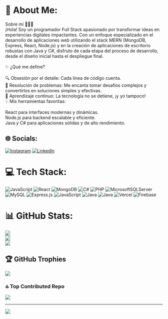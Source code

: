 # 💫 About Me:
Sobre mí 👨‍💻🚀<br>¡Hola! Soy un programador Full Stack apasionado por transformar ideas en experiencias digitales impactantes. Con un enfoque especializado en el desarrollo de aplicaciones web utilizando el stack MERN (MongoDB, Express, React, Node.js) y en la creación de aplicaciones de escritorio robustas con Java y C#, disfruto de cada etapa del proceso de desarrollo, desde el diseño inicial hasta el despliegue final.<br><br>✨ ¿Qué me define?<br><br>🔍 Obsesión por el detalle: Cada línea de código cuenta.<br>🎯 Resolución de problemas: Me encanta tomar desafíos complejos y convertirlos en soluciones simples y efectivas.<br>🌱 Aprendizaje continuo: La tecnología no se detiene, ¡y yo tampoco!<br>💡 Mis herramientas favoritas:<br><br>React para interfaces modernas y dinámicas.<br>Node.js para backend escalable y eficiente.<br>Java y C# para aplicaciones sólidas y de alto rendimiento.<br>


## 🌐 Socials:
[![Instagram](https://img.shields.io/badge/Instagram-%23E4405F.svg?logo=Instagram&logoColor=white)](https://instagram.com/juashey) [![LinkedIn](https://img.shields.io/badge/LinkedIn-%230077B5.svg?logo=linkedin&logoColor=white)](https://linkedin.com/in/https://www.linkedin.com/in/dev-juan-pablo/) 

# 💻 Tech Stack:
![JavaScript](https://img.shields.io/badge/javascript-%23323330.svg?style=flat&logo=javascript&logoColor=%23F7DF1E) ![React](https://img.shields.io/badge/react-%2320232a.svg?style=flat&logo=react&logoColor=%2361DAFB) ![MongoDB](https://img.shields.io/badge/MongoDB-%234ea94b.svg?style=flat&logo=mongodb&logoColor=white) ![C#](https://img.shields.io/badge/c%23-%23239120.svg?style=flat&logo=csharp&logoColor=white) ![PHP](https://img.shields.io/badge/php-%23777BB4.svg?style=flat&logo=php&logoColor=white) ![MicrosoftSQLServer](https://img.shields.io/badge/Microsoft%20SQL%20Server-CC2927?style=flat&logo=microsoft%20sql%20server&logoColor=white) ![MySQL](https://img.shields.io/badge/mysql-4479A1.svg?style=flat&logo=mysql&logoColor=white) ![Express.js](https://img.shields.io/badge/express.js-%23404d59.svg?style=flat&logo=express&logoColor=%2361DAFB) ![JavaScript](https://img.shields.io/badge/javascript-%23323330.svg?style=flat&logo=javascript&logoColor=%23F7DF1E) ![Java](https://img.shields.io/badge/java-%23ED8B00.svg?style=flat&logo=openjdk&logoColor=white) ![Java](https://img.shields.io/badge/java-%23ED8B00.svg?style=flat&logo=openjdk&logoColor=white) ![Vercel](https://img.shields.io/badge/vercel-%23000000.svg?style=flat&logo=vercel&logoColor=white) ![Firebase](https://img.shields.io/badge/firebase-%23039BE5.svg?style=flat&logo=firebase)
# 📊 GitHub Stats:
![](https://github-readme-stats.vercel.app/api?username=jyaxon-2019386&theme=algolia&hide_border=false&include_all_commits=false&count_private=false)<br/>
![](https://github-readme-streak-stats.herokuapp.com/?user=jyaxon-2019386&theme=algolia&hide_border=false)<br/>
![](https://github-readme-stats.vercel.app/api/top-langs/?username=jyaxon-2019386&theme=algolia&hide_border=false&include_all_commits=false&count_private=false&layout=compact)

## 🏆 GitHub Trophies
![](https://github-profile-trophy.vercel.app/?username=jyaxon-2019386&theme=tokyonight&no-frame=true&no-bg=false&margin-w=4)

### 🔝 Top Contributed Repo
![](https://github-contributor-stats.vercel.app/api?username=jyaxon-2019386&limit=5&theme=dark&combine_all_yearly_contributions=true)

---
[![](https://visitcount.itsvg.in/api?id=jyaxon-2019386&icon=5&color=12)](https://visitcount.itsvg.in)

<!-- Proudly created with GPRM ( https://gprm.itsvg.in ) -->
